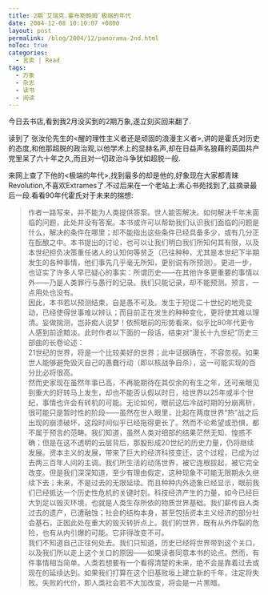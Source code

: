 ```yaml
---
title: 2期`艾瑞克.霍布斯鲍姆`极端的年代
date: 2004-12-08 10:10:07 +0800
layout: post
permalink: /blog/2004/12/panorama-2nd.html
noToc: true
categories:
  - 言卖 | Read
tags:
  - 万象
  - 杂志
  - 读书
  - 阅读
---
```

今日去书店,看到我2月没买到的2期万象,遂立刻买回来翻了.

读到了 张汝伦先生的<醒的理性主义者还是顽固的浪漫主义者>,讲的是霍氏对历史的态度,和他那超脱的政治观,以他学术上的显赫名声,却在日益声名狼藉的英国共产党里呆了六十年之久,而且对一切政治斗争犹如超脱一般.

来网上查了下他的<极端的年代>,找到最多的却是他的,好象现在大家都青睐Revolution,不喜欢Extrames了.不过后来在一个老站上:素心书苑找到了,兹摘录最后一段.看看90年代霍氏对于未来的揣想:

<!--more-->

> 作者一路写来，并不能为人类提供答案。世人能否解决。如何解决千年末面临的问题，此处并没有答案。本书或许可以帮助我们认识我们面临的问题是什么，解决的条件在哪里；却不能指出这些条件已经具备多少，或有几分正在酝酿之中。本书提出的讨论，也可以让我们明白我们所知何其有限，以及本世纪担负决策重任诸人的认知何等贫乏（已往种种，尤其是本世纪下半期发生的各种事情，他们事先几乎毫无所知，更别说有所预测）。更进一步，也证实了许多人早已疑心的事实：所谓历史——在其他许多更重要的事情以外——乃是人类罪行与愚行的记录。我们只能记录，却不能预测。预言，一点用处也没有。  
> 因此，本书若以预测结束，自是愚不可及。发生于短促二十世纪的地壳变动，已经使得世事难以辨认；而目前正在发生的种种变化，更将使其难以理清。妄做揣测，岂非痴人说梦！依照眼前的形势看来，似乎比80年代更令人感到前途黯淡。此时作者以下面的一段话，结束对“漫长十九世纪”历史三部曲的长卷论述：  
> 21世纪的世界，将是一个比较美好的世界；此中证据确在，不容忽视。如果世人能够避免毁灭自己的愚蠢行动（即以核战争自杀），这一可能实现的百分比必将很高。  
> 然而史家现在虽然年事已高，不再能期待在其仅余的有生之年，还可亲眼见到重大的好转马上发生，却也不能否认假以时日，给世界以25年或半个世纪，事情也许会有转机的可能。无论如何，眼前这后冷战时期的分崩离析，很可能只是暂时性的阶段——虽然在世人眼里，比起在两度世界“热”战之后出现的崩溃破坏，这段时间似乎已经拖得更长了。然而不论希望或恐惧，都不属于预言的范畴。我们知道，虽然人类对细部的结果茫然无知、惶惑不确；但是在这不透明的云层背后，那股形成20世纪的历史力量，仍将继续发展。资本主义的发展，带来了巨大的经济科技变迁，这个过程，已成为过去两三百年人间的主调。我们所生活的动荡世界，被它连根拔起，被它完全改变。但是我们深深知道，至少有理由假定，这种现象不可能无限期永久继续下去；未来，不是过去的无限延续。而且种种内外迹象已经显示，眼前我们已经抵达一个历史性危机的关键时刻。科技经济产生的力量，如今已经巨大到足以毁灭环境，也就是人类生存所依的物质世界基础。我们薪传自人类过去的遗产，已遭融蚀；社会的结构本身，甚至包括资本主义经济的部分社会基石，正因此处在重大的毁灭转折点上。我们的世界，既有从外炸裂的危险，也有从内引爆的可能。它非得改变不可。  
> 我们不知道自己正往何处去。我们只知道，历史已经将世界带到这个关口，以及我们所以走上这个关口的原因——如果读者同意本书的论点。然而，有件事情相当简单。人类若想要有一个看得清楚的未来，绝不会是靠着过去或现在的延续达到。如果我们打算在这个旧基败垣上建立新的千年，注定将失败。失败的代价，即人类社会若不大加改变，将会是一片黑暗。